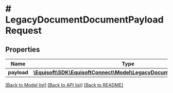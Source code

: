 # # LegacyDocumentDocumentPayloadRequest

## Properties

Name | Type | Description | Notes
------------ | ------------- | ------------- | -------------
**payload** | [**\Equisoft\SDK\EquisoftConnect\Model\LegacyDocumentDocumentPayload**](LegacyDocumentDocumentPayload.md) |  |

[[Back to Model list]](../../README.md#models) [[Back to API list]](../../README.md#endpoints) [[Back to README]](../../README.md)
